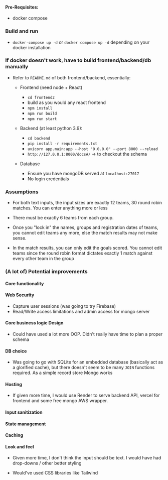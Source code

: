 #### Pre-Requisites:
- docker compose 

### Build and run 
- `docker-compose up -d` or `docker compose up -d` depending on your docker installation 


### If docker doesn't work, have to build frontend/backend/db manually 
- Refer to `README.md` of both frontend/backend, essentially:
    - Frontend (need node + React)
        - `cd frontend2`
        - build as you would any react frontend
        - `npm install`
        - `npm run build`
        - `npm run start`
    
    - Backend (at least python 3.9):
        - `cd backend`
        - `pip install -r requirements.txt`
        - `uvicorn app.main:app --host "0.0.0.0" --port 8000 --reload`
        - `http://127.0.0.1:8000/docs#/` -> to checkout the schema
    
    - Database
        - Ensure you have mongoDB served at `localhost:27017`
        - No login credentials
    
### Assumptions
- For both text inputs, the input sizes are exactly 12 teams, 30 round robin matches. You can enter anything more or less

- There must be exactly 6 teams from each group. 

- Once you "lock in" the names, groups and registration dates of teams, you cannot edit teams any more, else the match results may not make sense. 

- In the match results, you can only edit the goals scored. You cannot edit teams since the round robin format dictates exactly 1 match against every other team in the group 

### (A lot of) Potential improvements

#### Core functionality 


#### Web Security 
- Capture user sessions (was going to try Firebase)
- Read/Write access limitations and admin access for mongo server 


#### Core business logic Design 
- Could have used a lot more OOP. Didn't really have time to plan a proper schema


#### DB choice
- Was going to go with SQLite for an embedded database (basically act as a glorified cache), but there doesn't seem to be many `JOIN` functions required. As a simple record store Mongo works

#### Hosting 
- If given more time, I would use Render to serve backend API, vercel for frontend and some free mongo AWS wrapper. 


#### Input sanitization 


#### State management 


#### Caching


#### Look and feel
- Given more time, I don't think the input should be text. I would have had drop-downs / other better styling 

- Would've used CSS libraries like Tailwind 